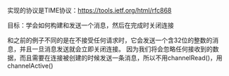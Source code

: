 实现的协议是TIME协议：https://tools.ietf.org/html/rfc868  

目标：学会如何构建和发送一个消息，然后在完成时关闭连接

和之前的例子不同的是在不接受任何请求时，它会发送一个含32位的整数的消息，并且一旦消息发送就会立即关闭连接。
因为我们将会忽略任何接收到的数据，而且需要在连接被创建的时候发送一条消息，所以不用channelRead()，用channelActive()


